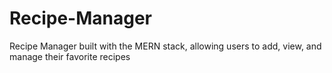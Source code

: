 # Recipe-Manager
Recipe Manager built with the MERN stack, allowing users to add, view, and manage their favorite recipes
